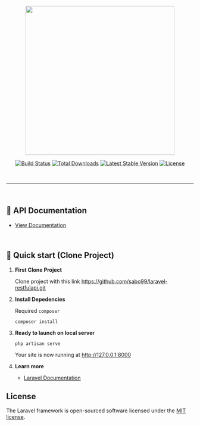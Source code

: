 <p align="center"><a href="https://laravel.com" target="_blank"><img src="https://raw.githubusercontent.com/laravel/art/master/logo-lockup/5%20SVG/2%20CMYK/1%20Full%20Color/laravel-logolockup-cmyk-red.svg" width="400"></a></p>

<p align="center">
<a href="https://travis-ci.org/laravel/framework"><img src="https://travis-ci.org/laravel/framework.svg" alt="Build Status"></a>
<a href="https://packagist.org/packages/laravel/framework"><img src="https://img.shields.io/packagist/dt/laravel/framework" alt="Total Downloads"></a>
<a href="https://packagist.org/packages/laravel/framework"><img src="https://img.shields.io/packagist/v/laravel/framework" alt="Latest Stable Version"></a>
<a href="https://packagist.org/packages/laravel/framework"><img src="https://img.shields.io/packagist/l/laravel/framework" alt="License"></a>
</p>

<br><hr><br>

## 🚀 API Documentation

-   [View Documentation](https://app.swaggerhub.com/apis-docs/sabo99/LaravelRESTfulAPI/1.0#/)

<br>

## 🚀 Quick start (Clone Project)

1.  **First Clone Project**

    Clone project with this link https://github.com/sabo99/laravel-restfulapi.git

2.  **Install Depedencies**

    Required `composer`

    ```shell
    composer install
    ```

3.  **Ready to launch on local server**

    ```shell
    php artisan serve
    ```

    Your site is now running at http://127.0.0.1:8000

4.  **Learn more**

    -   [Laravel Documentation](https://laravel.com/docs/9.x/)

## License

The Laravel framework is open-sourced software licensed under the [MIT license](https://opensource.org/licenses/MIT).

